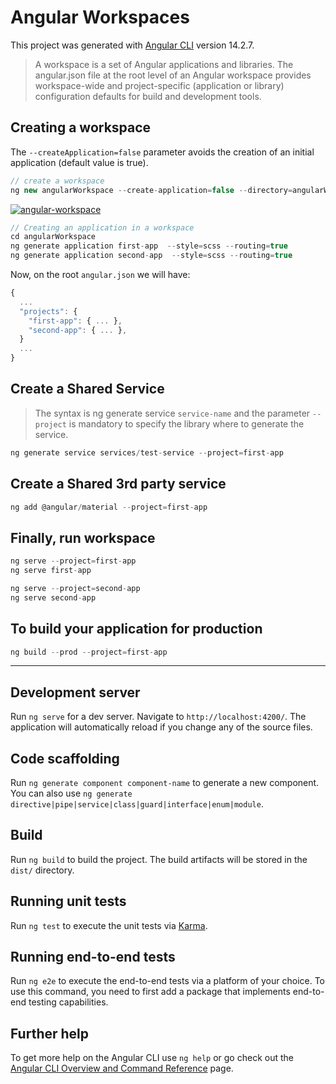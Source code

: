 # Angular Workspaces

This project was generated with [Angular CLI](https://github.com/angular/angular-cli) version 14.2.7.

> A workspace is a set of Angular applications and libraries. The angular.json file at the root level of an Angular workspace provides workspace-wide and project-specific (application or library) configuration defaults for build and development tools.

## Creating a workspace

The `--createApplication=false` parameter avoids the creation of an initial application (default value is true).

```js
// create a workspace
ng new angularWorkspace --create-application=false --directory=angularWorkspace --interactive=false
```

<a href="https://ibb.co/Snn7PC9"><img src="https://i.ibb.co/Snn7PC9/angular-workspace.jpg" alt="angular-workspace" border="0"></a>

```js
// Creating an application in a workspace
cd angularWorkspace
ng generate application first-app  --style=scss --routing=true
ng generate application second-app  --style=scss --routing=true
```

Now, on the root `angular.json` we will have:

```js
{
  ...
  "projects": {
    "first-app": { ... },
    "second-app": { ... },
  }
  ...
} 
```

## Create a Shared Service

> The syntax is ng generate service `service-name` and the parameter `--project` is mandatory to specify the library where to generate the service.

```js
ng generate service services/test-service --project=first-app
```

## Create a Shared 3rd party service

```js
ng add @angular/material --project=first-app
```

## Finally, run workspace

```js
ng serve --project=first-app
ng serve first-app

ng serve --project=second-app
ng serve second-app
```

## To build your application for production

```js
ng build --prod --project=first-app
```

---

## Development server

Run `ng serve` for a dev server. Navigate to `http://localhost:4200/`. The application will automatically reload if you change any of the source files.

## Code scaffolding

Run `ng generate component component-name` to generate a new component. You can also use `ng generate directive|pipe|service|class|guard|interface|enum|module`.

## Build

Run `ng build` to build the project. The build artifacts will be stored in the `dist/` directory.

## Running unit tests

Run `ng test` to execute the unit tests via [Karma](https://karma-runner.github.io).

## Running end-to-end tests

Run `ng e2e` to execute the end-to-end tests via a platform of your choice. To use this command, you need to first add a package that implements end-to-end testing capabilities.

## Further help

To get more help on the Angular CLI use `ng help` or go check out the [Angular CLI Overview and Command Reference](https://angular.io/cli) page.
